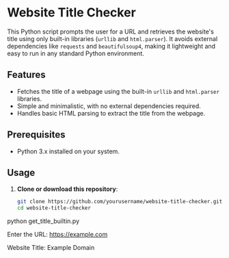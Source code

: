 # Website Title Checker

This Python script prompts the user for a URL and retrieves the website's title using only built-in libraries (`urllib` and `html.parser`). It avoids external dependencies like `requests` and `beautifulsoup4`, making it lightweight and easy to run in any standard Python environment.

## Features
- Fetches the title of a webpage using the built-in `urllib` and `html.parser` libraries.
- Simple and minimalistic, with no external dependencies required.
- Handles basic HTML parsing to extract the title from the webpage.

## Prerequisites
- Python 3.x installed on your system.

## Usage

1. **Clone or download this repository**:
   ```bash
   git clone https://github.com/yourusername/website-title-checker.git
   cd website-title-checker

python get_title_builtin.py

Enter the URL: https://example.com

Website Title: Example Domain


